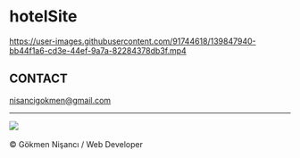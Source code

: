 # hotelSite


https://user-images.githubusercontent.com/91744618/139847940-bb44f1a6-cd3e-44ef-9a7a-82284378db3f.mp4




<h2> CONTACT </h2>
<a href = "http://www.gmail.com" > nisancigokmen@gmail.com</a> <br>
<hr>
<div>
<img src="https://media0.giphy.com/media/3ornkc6KUmmnEIQ7VS/giphy.gif?cid=ecf05e47fuoere4vfl5zf1d2fzmp9kl48mqqnj6ybu1ulk0b&rid=giphy.gif&ct=g">
  
  
  
  
</div><br>
&copy; Gökmen Nişancı / Web Developer

